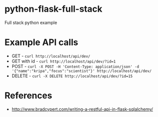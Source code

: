 # python-flask-full-stack
Full stack python example

# Example API calls
* GET - `curl http://localhost/api/dev/`
* GET with id - `curl http://localhost/api/dev/?id=1`
* POST - `curl -X POST -H 'Content-Type: application/json' -d '{"name":"kripa","focus":"scientist"}' http://localhost/api/dev/`
* DELETE - `curl -X DELETE http://localhost/api/dev/?id=15`

# References
* http://www.bradcypert.com/writing-a-restful-api-in-flask-sqlalchemy/

